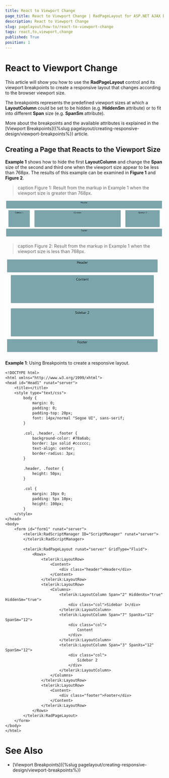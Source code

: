 ```yaml
---
title: React to Viewport Change
page_title: React to Viewport Change | RadPageLayout for ASP.NET AJAX Documentation
description: React to Viewport Change
slug: pagelayout/how-to/react-to-viewport-change
tags: react,to,viewport,change
published: True
position: 1
---
```


# React to Viewport Change



This article will show you how to use the **RadPageLayout** control and its viewport breakpoints to create a responsive	layout that changes according to the browser viewport size.

The breakpoints represents the predefined viewport sizes at which a **LayoutColumn** could be set to be hidden	(e.g. **HiddenSm** attribute) or to fit into different **Span** size (e.g. **SpanSm** attribute).

More about the breakpoints and the available attributes is explained in the [Viewport Breakpoints]({%slug pagelayout/creating-responsive-design/viewport-breakpoints%}) article.

## Creating a Page that Reacts to the Viewport Size

**Example 1** shows how to hide the first **LayoutColumn** and change the **Span** size of the second and third one when the viewport	size appear to be less than 768px. The results of this example can be examined in **Figure 1** and **Figure 2**.
>caption Figure 1: Result from the markup in Example 1 when the viewport size is greater than 768px.

![Page Layout-React-to-Viewport-Change-gt 768](images/PageLayout-React-to-Viewport-Change-gt768.png)
>caption Figure 2: Result from the markup in Example 1 when the viewport size is less than 768px.

![Page Layout-React-to-Viewport-Change-lt 768](images/PageLayout-React-to-Viewport-Change-lt768.png)

**Example 1**: Using Breakpoints to create a responsive layout.

````ASPNET
<!DOCTYPE html>
<html xmlns="http://www.w3.org/1999/xhtml">
<head id="Head1" runat="server">
	<title></title>
	<style type="text/css">
		body {
			margin: 0;
			padding: 0;
			padding-top: 20px;
			font: 14px/normal "Segoe UI", sans-serif;
		}
	
		.col, .header, .footer {
			background-color: #78a6ab;
			border: 1px solid #cccccc;
			text-align: center;
			border-radius: 3px;
		}

		.header, .footer {
			height: 50px;
		}

		.col {
			margin: 10px 0;
			padding: 5px 10px;
			height: 100px;
		}
	</style>
</head>
<body>
	<form id="form1" runat="server">
		<telerik:RadScriptManager ID="ScriptManager" runat="server">
		</telerik:RadScriptManager>
		
		<telerik:RadPageLayout runat="server" GridType="Fluid">
			<Rows>
				<telerik:LayoutRow>
					<Content>
						<div class="header">Header</div>
					</Content>
				</telerik:LayoutRow>
				<telerik:LayoutRow>
					<Columns>
						<telerik:LayoutColumn Span="2" HiddenXs="true" HiddenSm="true">
							<div class="col">Sidebar 1</div>
						</telerik:LayoutColumn>
						<telerik:LayoutColumn Span="7" SpanXs="12" SpanSm="12">
							<div class="col">
								Content
							</div>
						</telerik:LayoutColumn>
						<telerik:LayoutColumn Span="3" SpanXs="12" SpanSm="12">
							<div class="col">
								Sidebar 2
							</div>
						</telerik:LayoutColumn>
					</Columns>
				</telerik:LayoutRow>
				<telerik:LayoutRow>
					<Content>
						<div class="footer">Footer</div>
					</Content>
				</telerik:LayoutRow>
			</Rows>
		</telerik:RadPageLayout>
	</form>
</body>
</html> 
````



# See Also

 * [Viewport Breakpoints]({%slug pagelayout/creating-responsive-design/viewport-breakpoints%})
